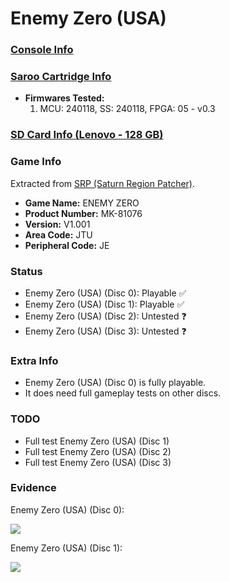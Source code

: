 # Enemy Zero (USA)

### [Console Info](../../../../../Info/Consoles/VA13/README.md)

### [Saroo Cartridge Info](../../../../../Info/Cartridges/RetroGameParadiseStore/1.32F/README.md)

- <b>Firmwares Tested:</b>
  1. MCU: 240118, SS: 240118, FPGA: 05 - v0.3

### [SD Card Info (Lenovo - 128 GB)](../../../../../Info/SdCards/Lenovo/128GB/fat32/README.md)

### Game Info

Extracted from [SRP (Saturn Region Patcher)](https://segaxtreme.net/resources/saturn-region-patcher.81/download).

- <b>Game Name:</b> ENEMY ZERO
- <b>Product Number:</b> MK-81076
- <b>Version:</b> V1.001
- <b>Area Code:</b> JTU
- <b>Peripheral Code:</b> JE

### Status

- Enemy Zero (USA) (Disc 0): Playable :white_check_mark:
- Enemy Zero (USA) (Disc 1): Playable :white_check_mark:
- Enemy Zero (USA) (Disc 2): Untested :question:
- Enemy Zero (USA) (Disc 3): Untested :question:

### Extra Info

- Enemy Zero (USA) (Disc 0) is fully playable.
- It does need full gameplay tests on other discs.

### TODO

- Full test Enemy Zero (USA) (Disc 1)
- Full test Enemy Zero (USA) (Disc 2)
- Full test Enemy Zero (USA) (Disc 3)

### Evidence

Enemy Zero (USA) (Disc 0):

[![](https://img.youtube.com/vi/21aptNmny1s/0.jpg)](https://www.youtube.com/watch?v=21aptNmny1s)

Enemy Zero (USA) (Disc 1):

[![](https://img.youtube.com/vi/e5DVeG2BXvw/0.jpg)](https://www.youtube.com/watch?v=e5DVeG2BXvw)
